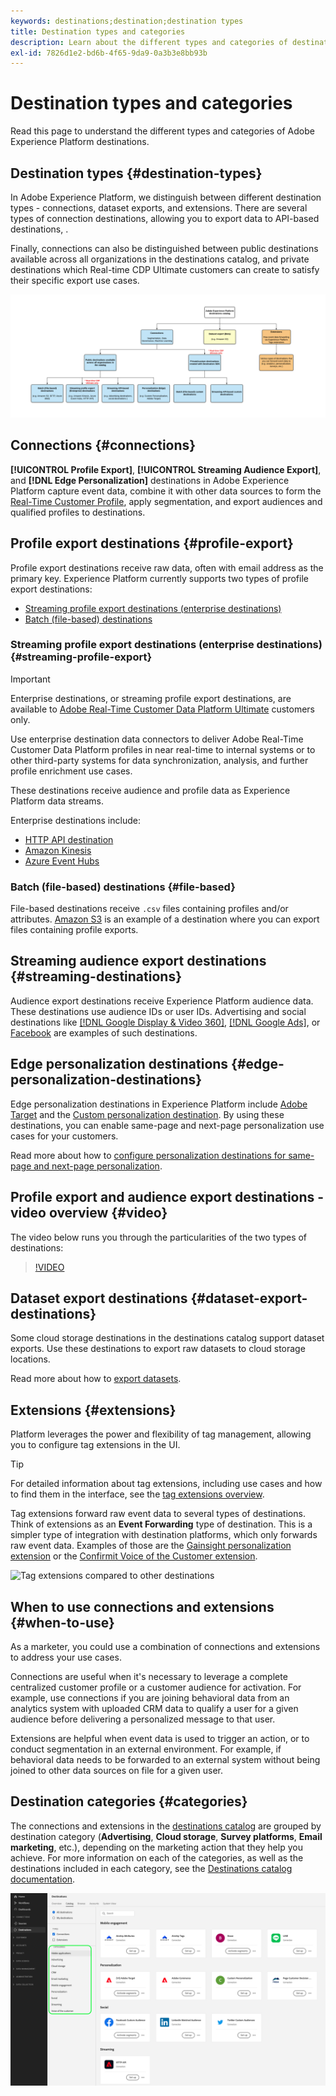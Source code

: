 ```yaml
---
keywords: destinations;destination;destination types
title: Destination types and categories
description: Learn about the different types and categories of destinations in Adobe Experience Platform.
exl-id: 7826d1e2-bd6b-4f65-9da9-0a3b3e8bb93b
---
```

# Destination types and categories

Read this page to understand the different types and categories of Adobe Experience Platform destinations.

## Destination types {#destination-types}

In Adobe Experience Platform, we distinguish between different destination types - connections, dataset exports, and extensions. There are several types of connection destinations, allowing you to export data to API-based destinations, .

Finally, connections can also be distinguished between public destinations available across all organizations in the destinations catalog, and private destinations which Real-time CDP Ultimate customers can create to satisfy their specific export use cases.

![Types of destinations diagram.](./assets/destination-types/types-of-destinations-no-highlight.png)

## Connections {#connections}

**[!UICONTROL Profile Export]**, **[!UICONTROL Streaming Audience Export]**, and **[!DNL Edge Personalization]** destinations in Adobe Experience Platform capture event data, combine it with other data sources to form the [Real-Time Customer Profile](../profile/home.md), apply segmentation, and export audiences and qualified profiles to destinations. 

## Profile export destinations {#profile-export}

Profile export destinations receive raw data, often with email address as the primary key. Experience Platform currently supports two types of profile export destinations:

* [Streaming profile export destinations (enterprise destinations)](#streaming-profile-export)
* [Batch (file-based) destinations](#file-based)

### Streaming profile export destinations (enterprise destinations) {#streaming-profile-export}

>[!IMPORTANT]
>
>Enterprise destinations, or streaming profile export destinations, are available to [Adobe Real-Time Customer Data Platform Ultimate](https://helpx.adobe.com/legal/product-descriptions/real-time-customer-data-platform.html) customers only.

Use enterprise destination data connectors to deliver Adobe Real-Time Customer Data Platform profiles in near real-time to internal systems or to other third-party systems for data synchronization, analysis, and further profile enrichment use cases.

These destinations receive audience and profile data as Experience Platform data streams.

Enterprise destinations include:

* [HTTP API destination](catalog/streaming/http-destination.md)
* [Amazon Kinesis](catalog/cloud-storage/amazon-kinesis.md)
* [Azure Event Hubs](catalog/cloud-storage/azure-event-hubs.md)

### Batch (file-based) destinations {#file-based}

File-based destinations receive `.csv` files containing profiles and/or attributes. [Amazon S3](catalog/cloud-storage/amazon-s3.md) is an example of a destination where you can export files containing profile exports.

## Streaming audience export destinations {#streaming-destinations}

Audience export destinations receive Experience Platform audience data. These destinations use audience IDs or user IDs. Advertising and social destinations like [[!DNL Google Display & Video 360]](catalog/advertising/google-dv360.md), [[!DNL Google Ads]](catalog/advertising/google-ads-destination.md), or [Facebook](catalog/social/facebook.md) are examples of such destinations.

## Edge personalization destinations {#edge-personalization-destinations}

Edge personalization destinations in Experience Platform include [Adobe Target](/help/destinations/catalog/personalization/adobe-target-connection.md) and the [Custom personalization destination](/help/destinations/catalog/personalization/custom-personalization.md). By using these destinations, you can enable same-page and next-page personalization use cases for your customers.

Read more about how to [configure personalization destinations for same-page and next-page personalization](/help/destinations/ui/activate-edge-personalization-destinations.md).

## Profile export and audience export destinations - video overview {#video}

The video below runs you through the particularities of the two types of destinations:

>[!VIDEO](https://video.tv.adobe.com/v/29707?quality=12)

## Dataset export destinations {#dataset-export-destinations}

Some cloud storage destinations in the destinations catalog support dataset exports. Use these destinations to export raw datasets to cloud storage locations. 

Read more about how to [export datasets](/help/destinations/ui/export-datasets.md).

## Extensions {#extensions}

Platform leverages the power and flexibility of tag management, allowing you to configure tag extensions in the UI. 

>[!TIP]
>
>For detailed information about tag extensions, including use cases and how to find them in the interface, see the [tag extensions overview](./catalog/launch-extensions/overview.md).

Tag extensions forward raw event data to several types of destinations. Think of extensions as an **Event Forwarding** type of destination. This is a simpler type of integration with destination platforms, which only forwards raw event data. Examples of those are the [Gainsight personalization extension](./catalog/personalization/gainsight.md) or the [Confirmit Voice of the Customer extension](./catalog/voice/confirmit-digital-feedback.md).

![Tag extensions compared to other destinations](./assets/common/launch-and-other-destinations.png)

## When to use connections and extensions {#when-to-use}

As a marketer, you could use a combination of connections and extensions to address your use cases.

Connections are useful when it's necessary to leverage a complete centralized customer profile or a customer audience for activation. For example, use connections if you are joining behavioral data from an analytics system with uploaded CRM data to qualify a user for a given audience before delivering a personalized message to that user.

Extensions are helpful when event data is used to trigger an action, or to conduct segmentation in an external environment. For example, if behavioral data needs to be forwarded to an external system without being joined to other data sources on file for a given user.

## Destination categories {#categories}

The connections and extensions in the [destinations catalog](https://platform.adobe.com/destination/catalog) are grouped by destination category (**Advertising**, **Cloud storage**, **Survey platforms**, **Email marketing**, etc.), depending on the marketing action that they help you achieve. For more information on each of the categories, as well as the destinations included in each category, see the [Destinations catalog documentation](./catalog/overview.md).

![Destination categories highlighted in the catalog page.](./assets/destination-types/destination-categories-menu.png)
